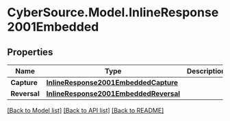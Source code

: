 # CyberSource.Model.InlineResponse2001Embedded
## Properties

Name | Type | Description | Notes
------------ | ------------- | ------------- | -------------
**Capture** | [**InlineResponse2001EmbeddedCapture**](InlineResponse2001EmbeddedCapture.md) |  | [optional] 
**Reversal** | [**InlineResponse2001EmbeddedReversal**](InlineResponse2001EmbeddedReversal.md) |  | [optional] 

[[Back to Model list]](../README.md#documentation-for-models) [[Back to API list]](../README.md#documentation-for-api-endpoints) [[Back to README]](../README.md)

